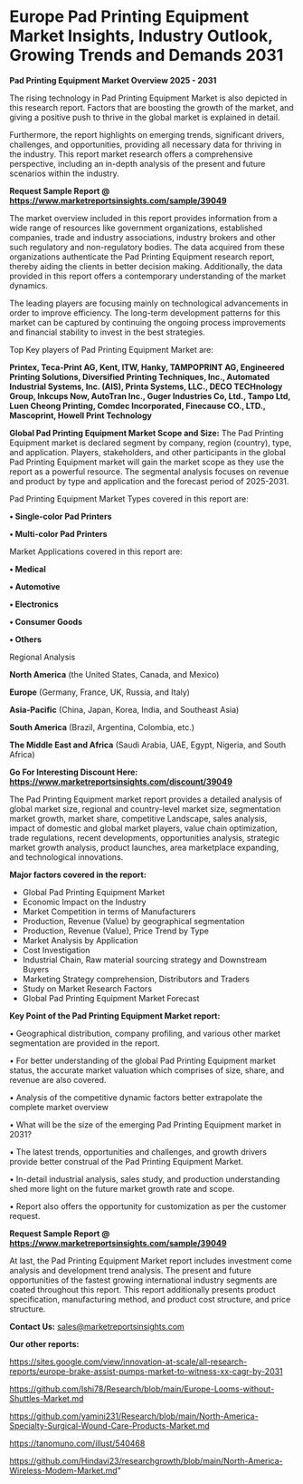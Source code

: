 # Europe Pad Printing Equipment Market Insights, Industry Outlook, Growing Trends and Demands 2031

<Strong> Pad Printing Equipment Market Overview 2025 - 2031</strong>

The rising technology in Pad Printing Equipment Market is also depicted in this research report. Factors that are boosting the growth of the market, and giving a positive push to thrive in the global market is explained in detail.

Furthermore, the report highlights on emerging trends, significant drivers, challenges, and opportunities, providing all necessary data for thriving in the industry. This report market research offers a comprehensive perspective, including an in-depth analysis of the present and future scenarios within the industry.

<strong>Request Sample Report @ <a href=https://www.marketreportsinsights.com/sample/39049>https://www.marketreportsinsights.com/sample/39049</a></strong>

The market overview included in this report provides information from a wide range of resources like government organizations, established companies, trade and industry associations, industry brokers and other such regulatory and non-regulatory bodies. The data acquired from these organizations authenticate the Pad Printing Equipment research report, thereby aiding the clients in better decision making. Additionally, the data provided in this report offers a contemporary understanding of the market dynamics.

The leading players are focusing mainly on technological advancements in order to improve efficiency. The long-term development patterns for this market can be captured by continuing the ongoing process improvements and financial stability to invest in the best strategies.

Top Key players of Pad Printing Equipment Market are:

<strong>Printex, Teca-Print AG, Kent, ITW, Hanky, TAMPOPRINT AG, Engineered Printing Solutions, Diversified Printing Techniques, Inc., Automated Industrial Systems, Inc. (AIS), Printa Systems, LLC., DECO TECHnology Group, Inkcups Now, AutoTran Inc., Guger Industries Co, Ltd., Tampo Ltd, Luen Cheong Printing, Comdec Incorporated, Finecause CO., LTD., Mascoprint, Howell Print Technology</strong>

<strong><b>Global Pad Printing Equipment Market Scope and Size:</b></strong>
The Pad Printing Equipment market is declared segment by company, region (country), type, and application. Players, stakeholders, and other participants in the global Pad Printing Equipment market will gain the market scope as they use the report as a powerful resource. The segmental analysis focuses on revenue and product by type and application and the forecast period of 2025-2031.

Pad Printing Equipment Market Types covered in this report are:

<strong>•  Single-color Pad Printers

•  Multi-color Pad Printers</strong>

Market Applications covered in this report are:

<strong>•  Medical

•  Automotive

•  Electronics

•  Consumer Goods

•  Others</strong> 

Regional Analysis

<strong>North America</strong> (the United States, Canada, and Mexico)

<strong>Europe</strong> (Germany, France, UK, Russia, and Italy)

<strong>Asia-Pacific</strong> (China, Japan, Korea, India, and Southeast Asia)

<strong>South America</strong> (Brazil, Argentina, Colombia, etc.)

<strong>The Middle East and Africa</strong> (Saudi Arabia, UAE, Egypt, Nigeria, and South Africa)

<strong>Go For Interesting Discount Here: <a href=https://www.marketreportsinsights.com/discount/39049>https://www.marketreportsinsights.com/discount/39049</a></strong>

The Pad Printing Equipment market report provides a detailed analysis of global market size, regional and country-level market size, segmentation market growth, market share, competitive Landscape, sales analysis, impact of domestic and global market players, value chain optimization, trade regulations, recent developments, opportunities analysis, strategic market growth analysis, product launches, area marketplace expanding, and technological innovations.

<strong><b>Major factors covered in the report:</b></strong>
<ul>
  <li>Global Pad Printing Equipment Market </li>
  <li>Economic Impact on the Industry</li>
  <li>Market Competition in terms of Manufacturers</li>
  <li>Production, Revenue (Value) by geographical segmentation</li>
  <li>Production, Revenue (Value), Price Trend by Type</li>
  <li>Market Analysis by Application</li>
  <li>Cost Investigation</li>
  <li>Industrial Chain, Raw material sourcing strategy and Downstream Buyers</li>
  <li>Marketing Strategy comprehension, Distributors and Traders</li>
  <li>Study on Market Research Factors</li>
  <li>Global Pad Printing Equipment Market Forecast</li>
</ul>

<strong><b>Key Point of the Pad Printing Equipment Market report:</b></strong>

• Geographical distribution, company profiling, and various other market segmentation are provided in the report.

• For better understanding of the global Pad Printing Equipment market status, the accurate market valuation which comprises of size, share, and revenue are also covered.

• Analysis of the competitive dynamic factors better extrapolate the complete market overview

• What will be the size of the emerging Pad Printing Equipment market in 2031?

• The latest trends, opportunities and challenges, and growth drivers provide better construal of the Pad Printing Equipment Market.

• In-detail industrial analysis, sales study, and production understanding shed more light on the future market growth rate and scope.

• Report also offers the opportunity for customization as per the customer request.

<strong>Request Sample Report @ <a href=https://www.marketreportsinsights.com/sample/39049>https://www.marketreportsinsights.com/sample/39049</a></strong>

At last, the Pad Printing Equipment Market report includes investment come analysis and development trend analysis. The present and future opportunities of the fastest growing international industry segments are coated throughout this report. This report additionally presents product specification, manufacturing method, and product cost structure, and price structure.

<strong>Contact Us:</strong>
sales@marketreportsinsights.com

<strong>Our other reports:</strong>

<a href=https://sites.google.com/view/innovation-at-scale/all-research-reports/europe-brake-assist-pumps-market-to-witness-xx-cagr-by-2031>https://sites.google.com/view/innovation-at-scale/all-research-reports/europe-brake-assist-pumps-market-to-witness-xx-cagr-by-2031</a>

<a href=https://github.com/Ishi78/Research/blob/main/Europe-Looms-without-Shuttles-Market.md>https://github.com/Ishi78/Research/blob/main/Europe-Looms-without-Shuttles-Market.md</a>

<a href=https://github.com/yamini231/Research/blob/main/North-America-Specialty-Surgical-Wound-Care-Products-Market.md>https://github.com/yamini231/Research/blob/main/North-America-Specialty-Surgical-Wound-Care-Products-Market.md</a>

<a href=https://tanomuno.com/illust/540468>https://tanomuno.com/illust/540468</a>

<a href=https://github.com/Hindavi23/researchgrowth/blob/main/North-America-Wireless-Modem-Market.md>https://github.com/Hindavi23/researchgrowth/blob/main/North-America-Wireless-Modem-Market.md</a>"
